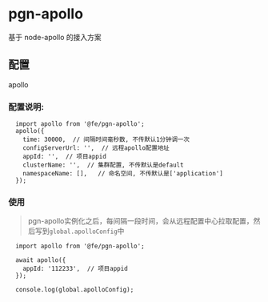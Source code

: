 # pgn-apollo

基于 node-apollo 的接入方案

## 配置
apollo

### 配置说明:

```
  import apollo from '@fe/pgn-apollo';
  apollo({
    time: 30000,  // 间隔时间毫秒数, 不传默认1分钟调一次
    configServerUrl: '',  // 远程apollo配置地址
    appId: '',  // 项目appid
    clusterName: '',  // 集群配置, 不传默认是default
    namespaceName: [],   // 命名空间, 不传默认是['application']
  });
```
### 使用

> pgn-apollo实例化之后，每间隔一段时间，会从远程配置中心拉取配置，然后写到```global.apolloConfig```中

```
  import apollo from '@fe/pgn-apollo';

  await apollo({
    appId: '112233',  // 项目appid
  });

  console.log(global.apolloConfig);

```

